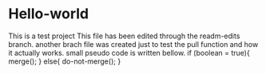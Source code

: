 # Hello-world
This is a test project
This file has been edited through the readm-edits branch.
another brach file was created just to test the pull function and how it actually works.
small pseudo code is written bellow.
if (boolean = true){
  merge();
}
else{
  do-not-merge();
}
